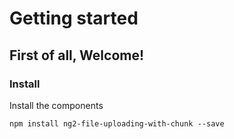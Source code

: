# Getting started

## First of all, Welcome!

### Install

Install the components
```
npm install ng2-file-uploading-with-chunk --save
```
